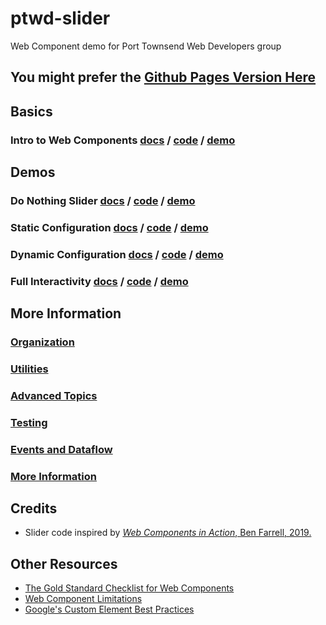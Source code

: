 # ptwd-slider
Web Component demo for Port Townsend Web Developers group

## You might prefer the [Github Pages Version Here](https://morganconrad.github.io/ptwd-slider/)

## Basics

### Intro to Web Components [docs](/docs/01_webcomponent.md) / [code](/src/01_webcomponent.html) / [demo](https://htmlpreview.github.io/?https://github.com/MorganConrad/ptwd-slider/blob/master/src/01_unknown.html)

## Demos

### Do Nothing Slider [docs](/docs/02_slider.md) / [code](/src/04_slider.html) / [demo](https://htmlpreview.github.io/?https://github.com/MorganConrad/ptwd-slider/blob/master/src/02_slider.html)

### Static Configuration [docs](/docs/03_slider.md) / [code](/src/03_slider.html) / [demo](https://htmlpreview.github.io/?https://github.com/MorganConrad/ptwd-slider/blob/master/src/03_slider.html)

### Dynamic Configuration [docs](/docs/04_slider.md) / [code](/src/04_slider.html) / [demo](https://htmlpreview.github.io/?https://github.com/MorganConrad/ptwd-slider/blob/master/src/04_slider.html)

### Full Interactivity [docs](/docs/05_slider.md) / [code](/src/05_slider.html) / [demo](https://htmlpreview.github.io/?https://github.com/MorganConrad/ptwd-slider/blob/master/src/05_slider.html)

## More Information

### [Organization](/docs/06_organization.md)

### [Utilities](/docs/07_utilities.md)

### [Advanced Topics](/docs/08_advanced.md)

### [Testing](/docs/09_testing.md)

### [Events and Dataflow](/docs/10_events_dataflow.md)

### [More Information](/docs/11_moreinfo.md)

## Credits
 - Slider code inspired by [_Web Components in Action_, Ben Farrell, 2019.](https://www.manning.com/books/web-components-in-action)

## Other Resources
 - [The Gold Standard Checklist for Web Components](https://github.com/webcomponents/gold-standard/wiki)
 - [Web Component Limitations](https://github.com/webcomponents/gold-standard/wiki/Web-Component-Limitations)
 - [Google's Custom Element Best Practices](https://developers.google.com/web/fundamentals/web-components/best-practices)

